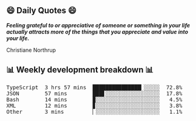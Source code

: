 ## 😄 Daily Quotes 😄

_**Feeling grateful to or appreciative of someone or something in your life actually attracts more of the things that you appreciate and value into your life.**_

Christiane Northrup



## 📊 Weekly development breakdown 📊

<pre>TypeScript  3 hrs 57 mins  ███████████████▎░░░░░  72.8%
JSON        57 mins        ███▋░░░░░░░░░░░░░░░░░  17.8%
Bash        14 mins        ▉░░░░░░░░░░░░░░░░░░░░   4.5%
XML         12 mins        ▊░░░░░░░░░░░░░░░░░░░░   3.8%
Other       3 mins         ▏░░░░░░░░░░░░░░░░░░░░   1.1%</pre>